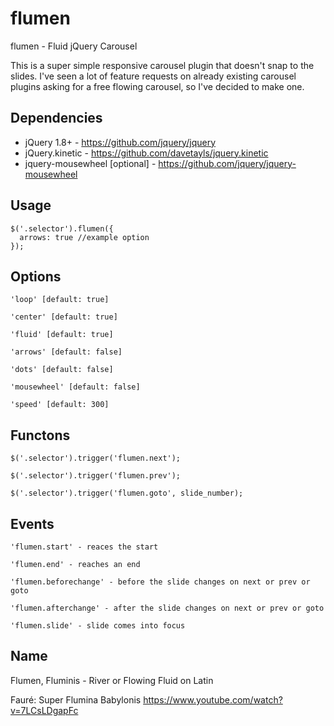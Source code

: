 # flumen
flumen - Fluid jQuery Carousel

This is a super simple responsive carousel plugin that doesn't snap to the slides. I've seen a lot of feature requests on already existing carousel plugins asking for a free flowing carousel, so I've decided to make one.


## Dependencies
* jQuery 1.8+ - https://github.com/jquery/jquery
* jQuery.kinetic - https://github.com/davetayls/jquery.kinetic
* jquery-mousewheel [optional] - https://github.com/jquery/jquery-mousewheel


## Usage

    $('.selector').flumen({
      arrows: true //example option
    });


## Options

    'loop' [default: true]

    'center' [default: true]

    'fluid' [default: true]

    'arrows' [default: false]

    'dots' [default: false]

    'mousewheel' [default: false]

    'speed' [default: 300]

## Functons
    $('.selector').trigger('flumen.next');

    $('.selector').trigger('flumen.prev');

    $('.selector').trigger('flumen.goto', slide_number);


## Events

    'flumen.start' - reaces the start

    'flumen.end' - reaches an end

    'flumen.beforechange' - before the slide changes on next or prev or goto

    'flumen.afterchange' - after the slide changes on next or prev or goto

    'flumen.slide' - slide comes into focus


## Name
Flumen, Fluminis - River or Flowing Fluid on Latin

Fauré: Super Flumina Babylonis
https://www.youtube.com/watch?v=7LCsLDgapFc
